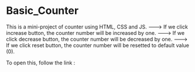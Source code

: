 # Basic_Counter

This is a mini-project of counter using HTML, CSS and JS.
---> If we click increase button, the counter number will be increased by one.
---> If we click decrease button, the counter number will be decreased by one.
---> If we click reset button, the counter number will be resetted to default value (0).

To open this, follow the link : 
